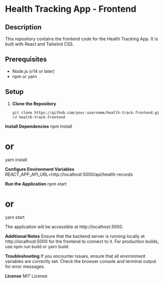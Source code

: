 # Health Tracking App - Frontend

## Description
This repository contains the frontend code for the Health Tracking App. It is built with React and Tailwind CSS.

## Prerequisites
- Node.js (v14 or later)
- npm or yarn

## Setup

1. **Clone the Repository**
   ```bash
   git clone https://github.com/your-username/health-track-frontend.git
   cd health-track-frontend

**Install Dependencies**
npm install
# or
yarn install

**Configure Environment Variables**
REACT_APP_API_URL=http://localhost:5000/api/health-records

**Run the Application**
npm start
# or
yarn start

The application will be accessible at http://localhost:3000.

**Additional Notes**
Ensure that the backend server is running locally at http://localhost:5000 for the frontend to connect to it.
For production builds, use npm run build or yarn build.

**Troubleshooting**
If you encounter issues, ensure that all environment variables are correctly set.
Check the browser console and terminal output for error messages.

**License**
MIT License
